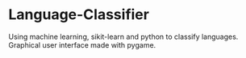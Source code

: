 # Language-Classifier
Using machine learning, sikit-learn and python to classify languages. Graphical user interface made with pygame.
